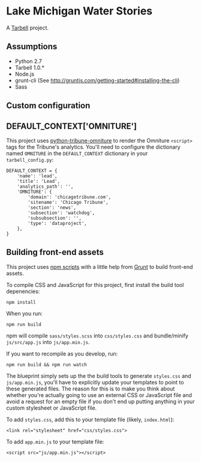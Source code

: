 # Lake Michigan Water Stories

A [Tarbell](http://tarbell.io) project.

Assumptions
-----------

* Python 2.7
* Tarbell 1.0.\*
* Node.js
* grunt-cli (See http://gruntjs.com/getting-started#installing-the-cli)
* Sass

Custom configuration
--------------------

## DEFAULT_CONTEXT['OMNITURE']

This project uses [python-tribune-omniture](https://github.com/newsapps/python-tribune-omniture) to render the Omniture `<script>` tags for the Tribune's analytics.  You'll need to configure the dictionary named `OMNITURE` in the `DEFAULT_CONTEXT` dictionary in your `tarbell_config.py`:


    DEFAULT_CONTEXT = {
        'name': 'lead',
        'title': 'Lead',
        'analytics_path': '',
        'OMNITURE': {
            'domain': 'chicagotribune.com',
            'sitename': 'Chicago Tribune',
            'section': 'news',
            'subsection': 'watchdog',
            'subsubsection': '',
            'type': 'dataproject',
        },
    }

Building front-end assets
-------------------------

This project uses [npm scripts](https://css-tricks.com/why-npm-scripts/) with a little help from [Grunt](http://gruntjs.com/) to build front-end assets.

To compile CSS and JavaScript for this project, first install the build tool depenencies:

    npm install

When you run:

    npm run build    

npm will compile `sass/styles.scss` into `css/styles.css` and bundle/minify `js/src/app.js` into `js/app.min.js`.

If you want to recompile as you develop, run:

    npm run build && npm run watch


The blueprint simply sets up the the build tools to generate `styles.css` and `js/app.min.js`, you'll have to explicitly update your templates to point to these generated files.  The reason for this is to make you think about whether you're actually going to use an external CSS or JavaScript file and avoid a request for an empty file if you don't end up putting anything in your custom stylesheet or JavaScript file.

To add `styles.css`, add this to your template file (likely, `index.html`):

    
    <link rel="stylesheet" href="css/styles.css">
    

To add `app.min.js` to your template file:

    
    <script src="js/app.min.js"></script>
    